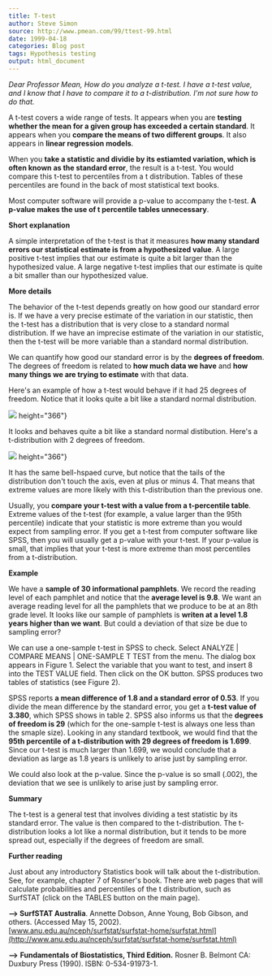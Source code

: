 ```yaml
---
title: T-test
author: Steve Simon
source: http://www.pmean.com/99/ttest-99.html
date: 1999-04-18
categories: Blog post
tags: Hypothesis testing
output: html_document
---
```


*Dear Professor Mean, How do you analyze a t-test. I have a t-test
value, and I know that I have to compare it to a t-distribution. I'm
not sure how to do that.*

<!---More--->

A t-test covers a wide range of tests. It appears when you are **testing whether the mean for a given group has exceeded a certain standard**. It appears when you **compare the means of two different groups**. It also appears in **linear regression models**.

When you **take a statistic and dividie by its estiamted variation,
which is often known as the standard error**, the result is a t-test.
You would compare this t-test to percentiles from a t distribution.
Tables of these percentiles are found in the back of most statistical
text books.

Most computer software will provide a p-value to accompany the t-test.
**A p-value makes the use of t percentile tables unnecessary**.

**Short explanation**

A simple interpretation of the t-test is that it measures **how many
standard errors our statistical estimate is from a hypothesized value**.
A large positive t-test implies that our estimate is quite a bit larger
than the hypothesized value. A large negative t-test implies that our
estimate is quite a bit smaller than our hypothesized value.

**More details**

The behavior of the t-test depends greatly on how good our standard
error is. If we have a very precise estimate of the variation in our
statistic, then the t-test has a distribution that is very close to a
standard normal distribution. If we have an imprecise estimate of the
variation in our statistic, then the t-test will be more variable than a
standard normal distribution.

We can quantify how good our standard error is by the **degrees of
freedom**. The degrees of freedom is related to **how much data we
have** and **how many things we are trying to estimate** with that data.

Here's an example of how a t-test would behave if it had 25 degrees of
freedom. Notice that it looks quite a bit like a standard normal
distribution.

![](../../../web/images/99/ttest-9901.gif)
height="366"}

It looks and behaves quite a bit like a standard normal distibution.
Here's a t-distribution with 2 degrees of freedom.

![](../../../web/images/99/ttest-9902.gif)
height="366"}

It has the same bell-hspaed curve, but notice that the tails of the
distribution don't touch the axis, even at plus or minus 4. That means
that extreme values are more likely with this t-distribution than the
previous one.

Usually, you **compare your t-test with a value from a t-percentile
table**. Extreme values of the t-test (for example, a value larger than
the 95th percentile) indicate that your statistic is more extreme than
you would expect from sampling error. If you get a t-test from computer
software like SPSS, then you will usually get a p-value with your
t-test. If your p-value is small, that implies that your t-test is more
extreme than most percentiles from a t-distribution.

**Example**

We have a **sample of 30 informational pamphlets**. We record the
reading level of each pamphlet and notice that the **average level is
9.8**. We want an average reading level for all the pamphlets that we
produce to be at an 8th grade level. It looks like our sample of
pamphlets is **writen at a level 1.8 years higher than we want**. But
could a deviation of that size be due to sampling error?

We can use a one-sample t-test in SPSS to check. Select ANALYZE |
COMPARE MEANS | ONE-SAMPLE T TEST from the menu. The dialog box appears
in Figure 1. Select the variable that you want to test, and insert 8
into the TEST VALUE field. Then click on the OK button. SPSS produces
two tables of statistics (see Figure 2).

SPSS reports **a mean difference of 1.8 and a standard error of 0.53**.
If you divide the mean difference by the standard error, you get a
**t-test value of 3.380**, which SPSS shows in table 2. SPSS also
informs us that the **degrees of freedom is 29** (which for the
one-sample t-test is always one less than the smaple size). Looking in
any standard textbook, we would find that the **95th percentile of a
t-distribution with 29 degrees of freedom is 1.699**. Since our t-test
is much larger than 1.699, we would conclude that a deviation as large
as 1.8 years is unlikely to arise just by sampling error.

We could also look at the p-value. Since the p-value is so small (.002),
the deviation that we see is unlikely to arise just by sampling error.

**Summary**

The t-test is a general test that involves dividing a test statistic by
its standard error. The value is then compared to the t-distribution.
The t-distribution looks a lot like a normal distribution, but it tends
to be more spread out, especially if the degrees of freedom are small.

**Further reading**

Just about any introductory Statistics book will talk about the
t-distribution. See, for example, chapter 7 of Rosner's book. There are
web pages that will calculate probabilities and percentiles of the t
distribution, such as SurfSTAT (click on the TABLES button on the main
page).

**--> SurfSTAT Australia**. Annette Dobson, Anne Young, Bob Gibson,
and others. (Accessed May 15, 2002).
[www.anu.edu.au/nceph/surfstat/surfstat-home/surfstat.html](http://www.anu.edu.au/nceph/surfstat/surfstat-home/surfstat.html)

**-->** **Fundamentals of Biostatistics, Third Edition.** Rosner B.
Belmont CA: Duxbury Press (1990). ISBN: 0-534-91973-1.

